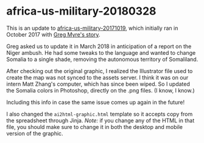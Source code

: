 # africa-us-military-20180328

This is an update to [africa-us-military-20171019](https://github.com/nprapps/graphics-archive/tree/master/2017/10/africa-us-military-20171019), which initially ran in October 2017 with [Greg Myre's story](https://www.npr.org/sections/thetwo-way/2017/10/20/558757043/the-u-s-military-in-africa-a-discreet-presence-in-many-places).

Greg asked us to update it in March 2018 in anticipation of a report on
the Niger ambush. He had some tweaks to the language and wanted to
change Somalia to a single shade, removing the autonomous territory of
Somaliland.

After checking out the original graphic, I realized the Illustrator file
used to create the map was not synced to the assets server. I think it
was on our intern Matt Zhang's computer, which has since been wiped. So
I updated the Somalia colors in Photoshop, directly on the .png files.
(I know, I know.)

Including this info in case the same issue comes up again in the future!

I also changed the `ai2html-graphic.html` template so it accepts copy
from the spreadsheet through Jinja. *Note:* if you change any of the
HTML in that file, you should make sure to change it in both the desktop
and mobile version of the graphic.
